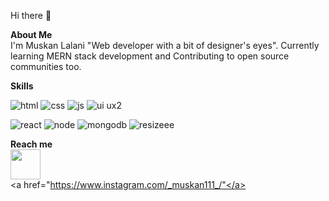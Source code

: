 Hi there 👋

<b>About Me</b>
<br>
I'm Muskan Lalani "Web developer with a bit of designer's eyes".
Currently learning MERN stack development and 
Contributing to open source communities too.

<b>Skills</b>

![html](https://user-images.githubusercontent.com/89037292/177778485-08ed5715-ea4c-4e12-be34-82a9b3f68615.png)
![css](https://user-images.githubusercontent.com/89037292/177779012-305cbae9-d457-43cb-a3f6-0ac13dfaffbf.png)
![js](https://user-images.githubusercontent.com/89037292/177779056-d5c626f8-0867-4dec-8451-70c699b7689e.png)
![ui ux2](https://user-images.githubusercontent.com/89037292/177784777-0bfb1299-0ff7-4771-87a8-fa39335db5ac.png)



![react](https://user-images.githubusercontent.com/89037292/177779104-db868c6d-254e-48b6-9e18-1731778443b3.png)
![node](https://user-images.githubusercontent.com/89037292/177779173-320218a0-61c5-4cfa-8b3e-16c34761b624.png)
![mongodb](https://user-images.githubusercontent.com/89037292/177779218-c393b233-31d7-4d4d-94c8-250d4df1f65d.png)
![resizeee](https://user-images.githubusercontent.com/89037292/177784386-299ddd29-dae4-4c79-9a8e-6ac4b831803f.png)




<b>Reach me</b>
<br>
<a href="https://www.linkedin.com/in/muskan-lalani-053120210"><img src="![linkedin](https://user-images.githubusercontent.com/89037292/178009593-ce25e6dc-0703-4470-983a-137c2752a01c.png)" width="48px" height="48px"/></a>
</br>
<a href="https://www.instagram.com/_muskan111_/"</a>
